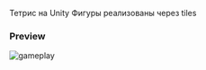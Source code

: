 Тетрис на Unity
Фигуры реализованы через tiles

### Preview
![gameplay](https://github.com/user-attachments/assets/797d4819-9018-4815-a07b-cb7ee7fa0aa7)
